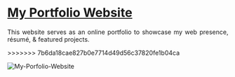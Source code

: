 # <a href="https://lenhathoanvu.github.io/" target="_blank">My Portfolio Website</a>

 <p align="justify">This website serves as an online portfolio to showcase my web presence, résumé, & featured projects.</p>
>>>>>>> 7b6da18cae827b0e7714d49d56c37820fe1b04ca

![My-Porfolio-Website](https://github.com/lenhathoanvu/lenhathoanvu.github.io/assets/173127058/c991307a-2672-48ee-a95b-08fb1e52b089)
